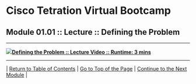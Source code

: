 # Cisco Tetration Virtual Bootcamp  

  
## Module 01.01 :: Lecture :: Defining the Problem

---
<a href="https://deftcon-tetration-virtual-bootcamp.s3.us-east-2.amazonaws.com/lectures/Module_01.01__Lecture__Defining_the_Problem.mp4" style="font-weight:bold"><img src="https://tetration.guru/bootcamp/diagrams/images/video_icon_mini.png">Defining the Problem :: Lecture Video :: Runtime: 3 mins</a>  

---  
  
| [Return to Table of Contents](https://tetration.guru/bootcamp/) | [Go to Top of the Page](README.md) | [Continue to the Next Module](../module_01-02/) |
